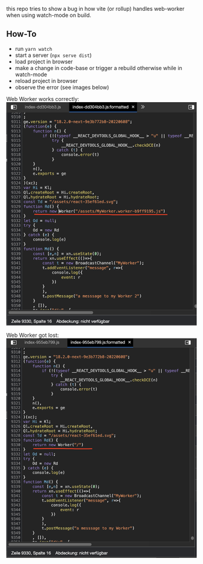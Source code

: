this repo tries to show a bug in how vite (or rollup) handles web-worker
when using watch-mode on build.

## How-To

* run `yarn watch`
* start a server (`npx serve dist`)
* load project in browser
* make a change in code-base or trigger a rebuild otherwise while in watch-mode
* reload project in browser
* observe the error (see images below)

Web Worker works correctly:
![Web Worker works correctly](with_worker.png)

Web Worker got lost:
![Web Worker got lost](without_worker.png)